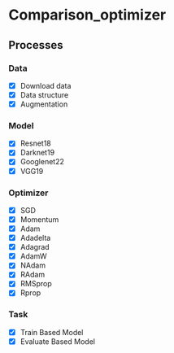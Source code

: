 # Comparison_optimizer
  
## Processes  
### Data  
- [x] Download data  
- [x] Data structure  
- [x] Augmentation  
  
### Model
- [x] Resnet18  
- [x] Darknet19  
- [x] Googlenet22  
- [x] VGG19  
  
### Optimizer
- [x] SGD  
- [x] Momentum  
- [x] Adam  
- [x] Adadelta 
- [x] Adagrad  
- [x] AdamW  
- [x] NAdam  
- [x] RAdam 
- [x] RMSprop  
- [x] Rprop  

### Task  
- [x] Train Based Model  
- [x] Evaluate Based Model  